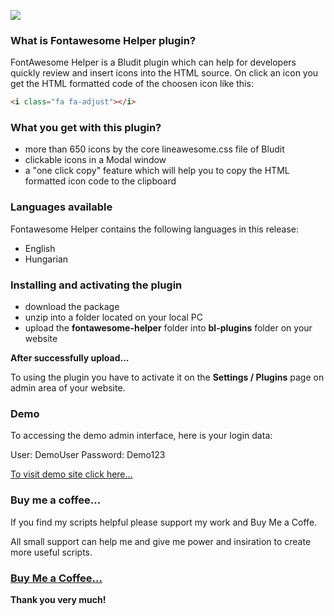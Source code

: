 ![](https://tompidev.com/bl-content/uploads/pages/0bee045ef26a63902c2844b8a5c0c1d3/screenshot.png)

### What is Fontawesome Helper plugin?

FontAwesome Helper is a Bludit plugin which can help for developers quickly review and insert icons into the HTML source.
On click an icon you get the HTML formatted code of the choosen icon like this:

```HTML
<i class="fa fa-adjust"></i>
```

### What you get with this plugin?

* more than 650 icons by the core lineawesome.css file of Bludit
* clickable icons in a Modal window
* a "one click copy" feature which will help you to copy the HTML formatted icon code to the clipboard

### Languages available

Fontawesome Helper contains the following languages in this release:

* English
* Hungarian

### Installing and activating the plugin

* download the package 
* unzip into a folder located on your local PC
* upload the **fontawesome-helper** folder into **bl-plugins** folder on your website

**After successfully upload...**

To using the plugin you have to activate it on the **Settings / Plugins** page on admin area of your website.

### Demo

To accessing the demo admin interface, here is your login data:

User: DemoUser 
Password: Demo123

[To visit demo site click here...](http://demo.tompidev.com/admin)

### Buy me a coffee...

If you find my scripts helpful please support my work and Buy Me a Coffe. 

All small support can help me and give me power and insiration to create more useful scripts. 

### [Buy Me a Coffee...](https://www.buymeacoffee.com/tompidev)

**Thank you very much!**
